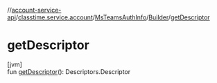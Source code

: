 //[account-service-api](../../../../index.md)/[classtime.service.account](../../index.md)/[MsTeamsAuthInfo](../index.md)/[Builder](index.md)/[getDescriptor](get-descriptor.md)

# getDescriptor

[jvm]\
fun [getDescriptor](get-descriptor.md)(): Descriptors.Descriptor
